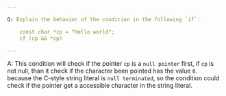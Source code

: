 ```yaml
---

Q: Explain the behavior of the condition in the following `if`:

    const char *cp = "Hello world";
    if (cp && *cp)

---
```


A: This condition will check if the pointer `cp` is a `null pointer` first, if `cp` is not null, than it check if the character been pointed has the value `0`. because the C-style string literal is `null terminated`, so the condition could check if the pointer get a accessible character in the string literal.